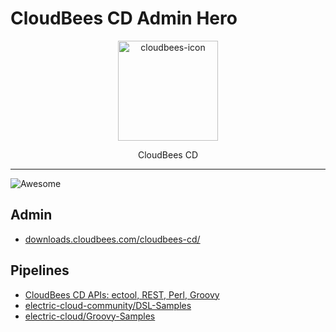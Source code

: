 # CloudBees CD Admin Hero

<p align="center">
  <img alt="cloudbees-icon" src="https://images.ctfassets.net/vtn4rfaw6n2j/7FKeUjwsXI1d2JPUIvSMZJ/be286872ace9ca3b6b66a64adbb3c16a/cb-tag-sm.svg" height="160" />
  <p align="center">CloudBees CD</strong></p>
</p>

---

![Awesome](https://cdn.rawgit.com/sindresorhus/awesome/d7305f38d29fed78fa85652e3a63e154dd8e8829/media/badge.svg)

## Admin

- [downloads.cloudbees.com/cloudbees-cd/](https://downloads.cloudbees.com/cloudbees-cd/)

## Pipelines

- [CloudBees CD APIs: ectool, REST, Perl, Groovy](https://docs.cloudbees.com/docs/cloudbees-cd-api/latest/)
- [electric-cloud-community/DSL-Samples](https://github.com/electric-cloud-community/DSL-Samples)
- [electric-cloud/Groovy-Samples](https://github.com/electric-cloud/Groovy-Samples)
